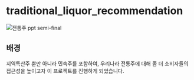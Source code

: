 # traditional_liquor_recommendation
![전통주 ppt  semi-final](https://user-images.githubusercontent.com/85976362/204747201-edf025fe-d5c1-4d71-99f1-1d63c9ecb59c.jpg)

## 배경
지역특산주 뿐만 아니라 민속주를 포함하여, 우리나라 전통주에 대해 좀 더 소비자들의 접근성을 높이고자 이 프로젝트를 진행하게 되었습니다.


<br>
